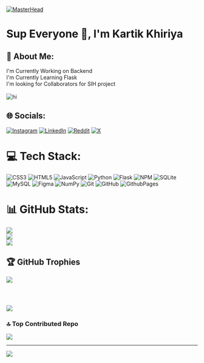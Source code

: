 [![MasterHead](https://images-wixmp-ed30a86b8c4ca887773594c2.wixmp.com/f/d5ff32a9-60ec-4b06-ab65-5ca3b08b9d87/d2gzsoy-c4b0f3ca-5ea7-4520-b200-097c834a6922.png?token=eyJ0eXAiOiJKV1QiLCJhbGciOiJIUzI1NiJ9.eyJzdWIiOiJ1cm46YXBwOjdlMGQxODg5ODIyNjQzNzNhNWYwZDQxNWVhMGQyNmUwIiwiaXNzIjoidXJuOmFwcDo3ZTBkMTg4OTgyMjY0MzczYTVmMGQ0MTVlYTBkMjZlMCIsIm9iaiI6W1t7InBhdGgiOiJcL2ZcL2Q1ZmYzMmE5LTYwZWMtNGIwNi1hYjY1LTVjYTNiMDhiOWQ4N1wvZDJnenNveS1jNGIwZjNjYS01ZWE3LTQ1MjAtYjIwMC0wOTdjODM0YTY5MjIucG5nIn1dXSwiYXVkIjpbInVybjpzZXJ2aWNlOmZpbGUuZG93bmxvYWQiXX0.EHIRDkHjiH5MJQmWu60f0P1CvnUh1hBwktd1e7qn0uc)]()
<h1>Sup Everyone 👋, I'm Kartik Khiriya</h1>
<h2>💫 About Me: </h2>

I'm Currently Working on Backend <br>I'm Currently Learning Flask<br>I'm looking for Collaborators for SIH project<br><br>
<img src="https://media.tenor.com/SKjjqXTekFgAAAAM/sasuke-discord.gif" alt="hi">


## 🌐 Socials:
[![Instagram](https://img.shields.io/badge/Instagram-%23E4405F.svg?logo=Instagram&logoColor=white)](https://instagram.com/https://www.instagram.com/formidable__kartik/) [![LinkedIn](https://img.shields.io/badge/LinkedIn-%230077B5.svg?logo=linkedin&logoColor=white)](https://linkedin.com/in/https://www.linkedin.com/in/kartik-khiriya-483a81319/) [![Reddit](https://img.shields.io/badge/Reddit-%23FF4500.svg?logo=Reddit&logoColor=white)](https://reddit.com/user/Karzkc08) [![X](https://img.shields.io/badge/X-black.svg?logo=X&logoColor=white)](https://x.com/@karzkc0803) 

# 💻 Tech Stack:
![CSS3](https://img.shields.io/badge/css3-%231572B6.svg?style=flat&logo=css3&logoColor=white) ![HTML5](https://img.shields.io/badge/html5-%23E34F26.svg?style=flat&logo=html5&logoColor=white) ![JavaScript](https://img.shields.io/badge/javascript-%23323330.svg?style=flat&logo=javascript&logoColor=%23F7DF1E) ![Python](https://img.shields.io/badge/python-3670A0?style=flat&logo=python&logoColor=ffdd54) ![Flask](https://img.shields.io/badge/flask-%23000.svg?style=flat&logo=flask&logoColor=white) ![NPM](https://img.shields.io/badge/NPM-%23CB3837.svg?style=flat&logo=npm&logoColor=white) ![SQLite](https://img.shields.io/badge/sqlite-%2307405e.svg?style=flat&logo=sqlite&logoColor=white) ![MySQL](https://img.shields.io/badge/mysql-4479A1.svg?style=flat&logo=mysql&logoColor=white) ![Figma](https://img.shields.io/badge/figma-%23F24E1E.svg?style=flat&logo=figma&logoColor=white) ![NumPy](https://img.shields.io/badge/numpy-%23013243.svg?style=flat&logo=numpy&logoColor=white) ![Git](https://img.shields.io/badge/git-%23F05033.svg?style=flat&logo=git&logoColor=white) ![GitHub](https://img.shields.io/badge/github-%23121011.svg?style=flat&logo=github&logoColor=white) ![GithubPages](https://img.shields.io/badge/github%20pages-121013?style=flat&logo=github&logoColor=white)
# 📊 GitHub Stats:
![](https://github-readme-stats.vercel.app/api?username=Karzkc&theme=neon&hide_border=false&include_all_commits=true&count_private=true)<br/>
![](https://github-readme-streak-stats.herokuapp.com/?user=Karzkc&theme=neon&hide_border=false)<br/>
![](https://github-readme-stats.vercel.app/api/top-langs/?username=Karzkc&theme=neon&hide_border=false&include_all_commits=true&count_private=true&layout=compact)

## 🏆 GitHub Trophies
![](https://github-profile-trophy.vercel.app/?username=Karzkc&theme=shadow_red&no-frame=true&no-bg=true&margin-w=4)

###  
![](https://quotes-github-readme.vercel.app/api?type=horizontal&theme=radical)

### 🔝 Top Contributed Repo
![](https://github-contributor-stats.vercel.app/api?username=Karzkc&limit=5&theme=vision-friendly-dark&combine_all_yearly_contributions=true)

---
[![](https://visitcount.itsvg.in/api?id=Karzkc&icon=2&color=6)](https://visitcount.itsvg.in)

<!-- Proudly created with GPRM ( https://gprm.itsvg.in ) -->
